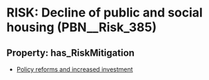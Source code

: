 # RISK: __Decline of public and social housing__ (PBN__Risk_385)

## Property: has_RiskMitigation

* [Policy reforms and increased investment](PBN__RiskMitigation_533)

